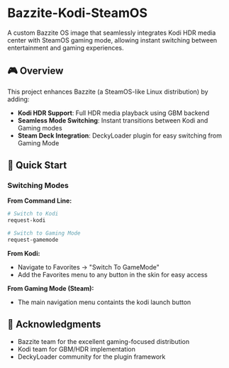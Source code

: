 # Bazzite-Kodi-SteamOS

A custom Bazzite OS image that seamlessly integrates Kodi HDR media center with SteamOS gaming mode, allowing instant switching between entertainment and gaming experiences.

## 🎮 Overview

This project enhances Bazzite (a SteamOS-like Linux distribution) by adding:
- **Kodi HDR Support**: Full HDR media playback using GBM backend
- **Seamless Mode Switching**: Instant transitions between Kodi and Gaming modes
- **Steam Deck Integration**: DeckyLoader plugin for easy switching from Gaming Mode

## 🚀 Quick Start

### Switching Modes

**From Command Line:**
```bash
# Switch to Kodi
request-kodi

# Switch to Gaming Mode
request-gamemode
```

**From Kodi:**
- Navigate to Favorites → "Switch To GameMode"
- Add the Favorites menu to any button in the skin for easy access

**From Gaming Mode (Steam):**
- The main navigation menu containts the kodi launch button

## 🙏 Acknowledgments

- Bazzite team for the excellent gaming-focused distribution
- Kodi team for GBM/HDR implementation
- DeckyLoader community for the plugin framework
